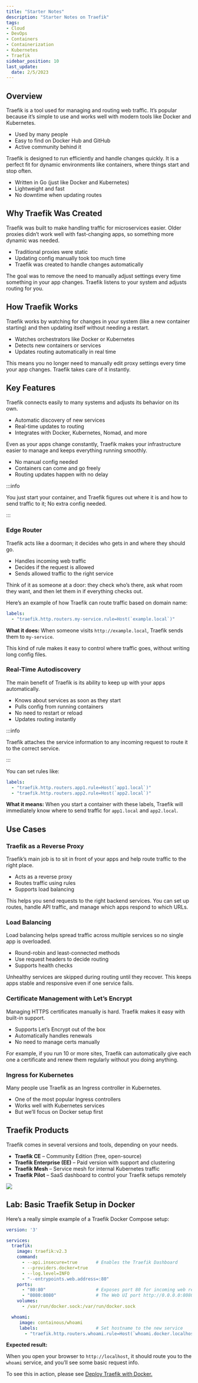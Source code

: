```yaml
---
title: "Starter Notes"
description: "Starter Notes on Traefik"
tags: 
- Cloud
- DevOps
- Containers
- Containerization
- Kubernetes
- Traefik
sidebar_position: 10
last_update:
  date: 2/5/2023
---
```



## Overview

Traefik is a tool used for managing and routing web traffic. It’s popular because it’s simple to use and works well with modern tools like Docker and Kubernetes.

- Used by many people
- Easy to find on Docker Hub and GitHub
- Active community behind it

Traefik is designed to run efficiently and handle changes quickly. It is a perfect fit for dynamic environments like containers, where things start and stop often.

- Written in Go (just like Docker and Kubernetes)
- Lightweight and fast
- No downtime when updating routes


## Why Traefik Was Created

Traefik was built to make handling traffic for microservices easier. Older proxies didn’t work well with fast-changing apps, so something more dynamic was needed.

- Traditional proxies were static
- Updating config manually took too much time
- Traefik was created to handle changes automatically

The goal was to remove the need to manually adjust settings every time something in your app changes. Traefik listens to your system and adjusts routing for you.

## How Traefik Works 

Traefik works by watching for changes in your system (like a new container starting) and then updating itself without needing a restart.

- Watches orchestrators like Docker or Kubernetes
- Detects new containers or services
- Updates routing automatically in real time

This means you no longer need to manually edit proxy settings every time your app changes. Traefik takes care of it instantly.

## Key Features

Traefik connects easily to many systems and adjusts its behavior on its own.

- Automatic discovery of new services
- Real-time updates to routing
- Integrates with Docker, Kubernetes, Nomad, and more

Even as your apps change constantly, Traefik makes your infrastructure easier to manage and keeps everything running smoothly.

- No manual config needed
- Containers can come and go freely
- Routing updates happen with no delay

:::info 

You just start your container, and Traefik figures out where it is and how to send traffic to it; No extra config needed.

:::


### Edge Router

Traefik acts like a doorman; it decides who gets in and where they should go.

- Handles incoming web traffic
- Decides if the request is allowed
- Sends allowed traffic to the right service

Think of it as someone at a door: they check who’s there, ask what room they want, and then let them in if everything checks out.

Here’s an example of how Traefik can route traffic based on domain name:

```yaml
labels:
  - "traefik.http.routers.my-service.rule=Host(`example.local`)"
```

**What it does:** 
When someone visits `http://example.local`, Traefik sends them to `my-service`.

This kind of rule makes it easy to control where traffic goes, without writing long config files.


### Real-Time Autodiscovery

The main benefit of Traefik is its ability to keep up with your apps automatically.

- Knows about services as soon as they start
- Pulls config from running containers
- No need to restart or reload
- Updates routing instantly

:::info

Traefik attaches the service information to any incoming request to route it to the correct service.

:::


You can set rules like:

```yaml
labels:
  - "traefik.http.routers.app1.rule=Host(`app1.local`)"
  - "traefik.http.routers.app2.rule=Host(`app2.local`)"
```

**What it means:**
When you start a container with these labels, Traefik will immediately know where to send traffic for `app1.local` and `app2.local`.


## Use Cases 

### Traefik as a Reverse Proxy

Traefik’s main job is to sit in front of your apps and help route traffic to the right place.

- Acts as a reverse proxy
- Routes traffic using rules
- Supports load balancing

This helps you send requests to the right backend services. You can set up routes, handle API traffic, and manage which apps respond to which URLs.

### Load Balancing 

Load balancing helps spread traffic across multiple services so no single app is overloaded.

- Round-robin and least-connected methods
- Use request headers to decide routing
- Supports health checks

Unhealthy services are skipped during routing until they recover. This keeps apps stable and responsive even if one service fails.


### Certificate Management with Let’s Encrypt

Managing HTTPS certificates manually is hard. Traefik makes it easy with built-in support.

- Supports Let’s Encrypt out of the box
- Automatically handles renewals
- No need to manage certs manually

For example, if you run 10 or more sites, Traefik can automatically give each one a certificate and renew them regularly without you doing anything.


### Ingress for Kubernetes

Many people use Traefik as an Ingress controller in Kubernetes.

- One of the most popular Ingress controllers
- Works well with Kubernetes services
- But we’ll focus on Docker setup first


## Traefik Products 

Traefik comes in several versions and tools, depending on your needs.

- **Traefik CE** – Community Edition (free, open-source)
- **Traefik Enterprise (EE)** – Paid version with support and clustering
- **Traefik Mesh** – Service mesh for internal Kubernetes traffic
- **Traefik Pilot** – SaaS dashboard to control your Traefik setups remotely

<div class="img-center"> 

![](/img/docs/08012025-traefik-usecases.PNG)

</div>


## Lab: Basic Traefik Setup in Docker

Here’s a really simple example of a Traefik Docker Compose setup:

```yaml
version: '3'

services:
  traefik:
    image: traefik:v2.3
    command:
      - --api.insecure=true       # Enables the Traefik Dashboard
      - --providers.docker=true
      - --log.level=INFO
      - "--entrypoints.web.address=:80"
    ports:
      - "80:80"                   # Exposes port 80 for incoming web requests
      - "8080:8080"               # The Web UI port http://0.0.0.0:8080
    volumes:
      - /var/run/docker.sock:/var/run/docker.sock

  whoami:
     image: containous/whoami
     labels:                      # Set hostname to the new service
       - "traefik.http.routers.whoami.rule=Host(`whoami.docker.localhost`)"
```

**Expected result:**

When you open your browser to `http://localhost`, it should route you to the `whoami` service, and you’ll see some basic request info.


To see this in action, please see [Deploy Traefik with Docker.](/docs/015-Kubernetes-Tools/041-Traefik/012-Deploy-Traefik-wth-Docker.md)

